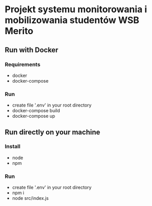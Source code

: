 # Projekt systemu monitorowania i mobilizowania studentów WSB Merito

## Run with Docker

### Requirements

- docker
- docker-compose

### Run

- create file '.env' in your root directory
- docker-compose build
- docker-compose up

## Run directly on your machine

### Install

- node
- npm

### Run

- create file '.env' in your root directory
- npm i
- node src/index.js
